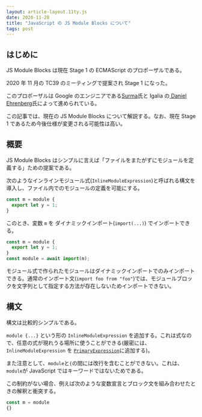 ```yaml
---
layout: article-layout.11ty.js
date: 2020-11-28
title: "JavaScript の JS Module Blocks について"
tags: post
---
```


## はじめに

JS Module Blocks は現在 Stage 1 の ECMAScript のプロポーザルである。

2020 年 11 月の TC39 のミーティングで提案され Stage 1 になった。

このプロポーザルは Google のエンジニアである[Surma](https://github.com/surma)氏と Igalia の[
Daniel Ehrenberg](https://github.com/littledan)氏によって進められている。

この記事では、現在の JS Module Blocks について解説する。なお、現在 Stage 1 であるため今後仕様が変更される可能性は高い。

## 概要

JS Module Blocks はシンプルに言えば「ファイルをまたがずにモジュールを定義する」ための提案である。

次のようなインラインモジュール式(`InlineModuleExpression`)と呼ばれる構文を導入し、ファイル内でのモジュールの定義を可能にする。

```js
const m = module {
  export let y = 1;
}
```

このとき、変数 `m` を ダイナミックインポート(`import(...)`) でインポートできる。

```js
const m = module {
  export let y = 1;
}
const module = await import(m);
```

モジュール式で作られたモジュールはダイナミックインポートでのみインポートできる。通常のインポート文(`import foo from "foo"`)では、モジュールブロックを文字列として指定する方法が存在しないためインポートできない。

## 構文

構文は比較的シンプルである。

`module {...}` という形の `InlineModuleExpression` を追加する。これは式なので、任意の式が現れうる場所に使うことができる(厳密には、`InlineModuleExpression` を [`PrimaryExpression`](https://www.ecma-international.org/ecma-262/#prod-PrimaryExpression)に追加する)。

また注意として、`module`と`{`の間には改行を含むことができない。これは、`module`が JavaScript ではキーワードではないためである。

この制約がない場合、例えば次のような変数宣言とブロック文を組み合わせたときの解釈と衝突する。

<!-- prettier-ignore -->
```js
const m = module
{}
```
